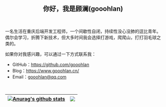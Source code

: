 <p align="center">
  <h2 align="center"> 你好，我是顾澜(gooohlan)</h1>
</p>

<br>

一名生活在重庆后端开发工程师，一个间歇性自闭，持续性没心没肺的逗比青年。偶尔会学习，折腾下新技术，但大多时间我会选择打游戏，爬爬山，打打羽毛球之类的。

如果你对我感兴趣，可以通过一下方式联系我：
* GitHub：https://github.com/gooohlan
* Blog：https://www.gooohlan.cn/
* Email：gooohlan@qq.com

<br>

| <a href="https://github.com/anuraghazra/github-readme-stats"><img align="center" src="https://github-readme-stats.vercel.app/api?username=gooohlan&show_icons=true&include_all_commits=true&theme=synthwave&hide_border=true&include_all_commits=true&locale=cn&count_private=true" alt="Anurag's github stats" /></a> | <a href="https://github.com/anuraghazra/github-readme-stats"><img align="center" src="https://github-readme-stats.vercel.app/api/top-langs/?username=gooohlan&layout=compact&theme=synthwave&hide_border=true&locale=cn&count_private=true" /></a> |
| ------------- | ------------- |

